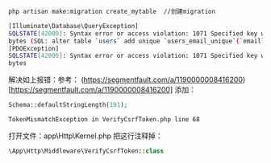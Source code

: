 ``` bash
php artisan make:migration create_mytable  //创建migration
```
``` bash
[Illuminate\Database\QueryException]
SQLSTATE[42000]: Syntax error or access violation: 1071 Specified key was too long; max key length is 1000
bytes (SQL: alter table `users` add unique `users_email_unique`(`email`))
[PDOException]
SQLSTATE[42000]: Syntax error or access violation: 1071 Specified key was too long; max key length is 1000
bytes
```
解决如上报错：参考： (https://segmentfault.com/a/1190000008416200)[https://segmentfault.com/a/1190000008416200]
添加：
``` php
Schema::defaultStringLength(191);
```
``` bash
TokenMismatchException in VerifyCsrfToken.php line 68
```
打开文件：app\Http\Kernel.php
把这行注释掉：
``` php
\App\Http\Middleware\VerifyCsrfToken::class
```